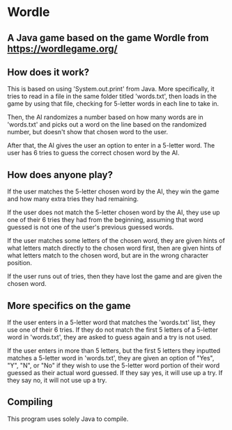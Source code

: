 # Wordle
## A Java game based on the game Wordle from https://wordlegame.org/

## How does it work?

This is based on using 'System.out.print' from Java.
More specifically, it tries to read in a file in the same folder titled 'words.txt', then loads in the game by using that file, checking for 5-letter words in each line to take in.

Then, the AI randomizes a number based on how many words are in 'words.txt' and picks out a word on the line based on the randomized number, but doesn't show that chosen word to the user.

After that, the AI gives the user an option to enter in a 5-letter word. The user has 6 tries to guess the correct chosen word by the AI.

## How does anyone play?

If the user matches the 5-letter chosen word by the AI, they win the game and how many extra tries they had remaining.

If the user does not match the 5-letter chosen word by the AI, they use up one of their 6 tries they had from the beginning, assuming that word guessed is not one of the user's previous guessed words.

If the user matches some letters of the chosen word, they are given hints of what letters match directly to the chosen word first, then are given hints of what letters match to the chosen word, but are in the wrong character position.

If the user runs out of tries, then they have lost the game and are given the chosen word.

## More specifics on the game

If the user enters in a 5-letter word that matches the 'words.txt' list, they use one of their 6 tries. If they do not match the first 5 letters of a 5-letter word in 'words.txt', they are asked to guess again and a try is not used.

If the user enters in more than 5 letters, but the first 5 letters they inputted matches a 5-letter word in 'words.txt', they are given an option of "Yes", "Y", "N", or "No" if they wish to use the 5-letter word portion of their word guessed as their actual word guessed. If they say yes, it will use up a try. If they say no, it will not use up a try.

## Compiling

This program uses solely Java to compile.
